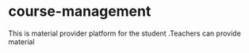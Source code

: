 # course-management
This is material provider platform for the student .Teachers can provide material
